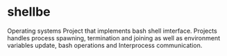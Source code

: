 # shellbe
Operating systems Project that implements bash shell imterface.
Projects handles process spawning, termination and joining as well as environment variables update, bash operations and Interprocess communication.
